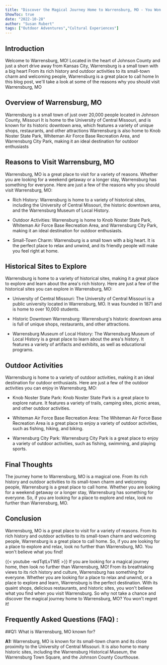 ```yaml
---
title: "Discover the Magical Journey Home to Warrensburg, MO - You Won't Believe What You Find!"
ShowToc: true 
date: "2022-10-28"
author: "Susan Rubert" 
tags: ["Outdoor Adventures","Cultural Experiences"]
---
```

## Introduction
Welcome to Warrensburg, MO! Located in the heart of Johnson County and just a short drive away from Kansas City, Warrensburg is a small town with a big heart From its rich history and outdoor activities to its small-town charm and welcoming people, Warrensburg is a great place to call home In this blog post, we'll take a look at some of the reasons why you should visit Warrensburg, MO

## Overview of Warrensburg, MO
Warrensburg is a small town of just over 20,000 people located in Johnson County, Missouri It is home to the University of Central Missouri, and is known for its historic downtown area, which features a variety of unique shops, restaurants, and other attractions Warrensburg is also home to Knob Noster State Park, Whiteman Air Force Base Recreation Area, and Warrensburg City Park, making it an ideal destination for outdoor enthusiasts

## Reasons to Visit Warrensburg, MO
Warrensburg, MO is a great place to visit for a variety of reasons. Whether you are looking for a weekend getaway or a longer stay, Warrensburg has something for everyone. Here are just a few of the reasons why you should visit Warrensburg, MO:

* Rich History: Warrensburg is home to a variety of historical sites, including the University of Central Missouri, the historic downtown area, and the Warrensburg Museum of Local History.

* Outdoor Activities: Warrensburg is home to Knob Noster State Park, Whiteman Air Force Base Recreation Area, and Warrensburg City Park, making it an ideal destination for outdoor enthusiasts.

* Small-Town Charm: Warrensburg is a small town with a big heart. It is the perfect place to relax and unwind, and its friendly people will make you feel right at home.

## Historical Sites to Explore
Warrensburg is home to a variety of historical sites, making it a great place to explore and learn about the area's rich history. Here are just a few of the historical sites you can explore in Warrensburg, MO:

* University of Central Missouri: The University of Central Missouri is a public university located in Warrensburg, MO. It was founded in 1871 and is home to over 10,000 students.

* Historic Downtown Warrensburg: Warrensburg's historic downtown area is full of unique shops, restaurants, and other attractions.

* Warrensburg Museum of Local History: The Warrensburg Museum of Local History is a great place to learn about the area's history. It features a variety of artifacts and exhibits, as well as educational programs.

## Outdoor Activities
Warrensburg is home to a variety of outdoor activities, making it an ideal destination for outdoor enthusiasts. Here are just a few of the outdoor activities you can enjoy in Warrensburg, MO:

* Knob Noster State Park: Knob Noster State Park is a great place to explore nature. It features a variety of trails, camping sites, picnic areas, and other outdoor activities.

* Whiteman Air Force Base Recreation Area: The Whiteman Air Force Base Recreation Area is a great place to enjoy a variety of outdoor activities, such as fishing, hiking, and biking.

* Warrensburg City Park: Warrensburg City Park is a great place to enjoy a variety of outdoor activities, such as fishing, swimming, and playing sports.

## Final Thoughts
The journey home to Warrensburg, MO is a magical one. From its rich history and outdoor activities to its small-town charm and welcoming people, Warrensburg is a great place to call home. Whether you are looking for a weekend getaway or a longer stay, Warrensburg has something for everyone. So, if you are looking for a place to explore and relax, look no further than Warrensburg, MO.

## Conclusion
Warrensburg, MO is a great place to visit for a variety of reasons. From its rich history and outdoor activities to its small-town charm and welcoming people, Warrensburg is a great place to call home. So, if you are looking for a place to explore and relax, look no further than Warrensburg, MO. You won't believe what you find!

{{< youtube -wdTqtLvTWE >}} 
If you are looking for a magical journey home, then look no further than Warrensburg, MO! From its breathtaking views to its rich history and culture, Warrensburg has something for everyone. Whether you are looking for a place to relax and unwind, or a place to explore and learn, Warrensburg is the perfect destination. With its quaint shops, delicious restaurants, and historic sites, you won't believe what you find when you visit Warrensburg. So why not take a chance and discover the magical journey home to Warrensburg, MO? You won't regret it!

## Frequently Asked Questions (FAQ) :
##Q1: What is Warrensburg, MO known for?

**A1:** Warrensburg, MO is known for its small-town charm and its close proximity to the University of Central Missouri. It is also home to many historic sites, including the Warrensburg Historical Museum, the Warrensburg Town Square, and the Johnson County Courthouse.



